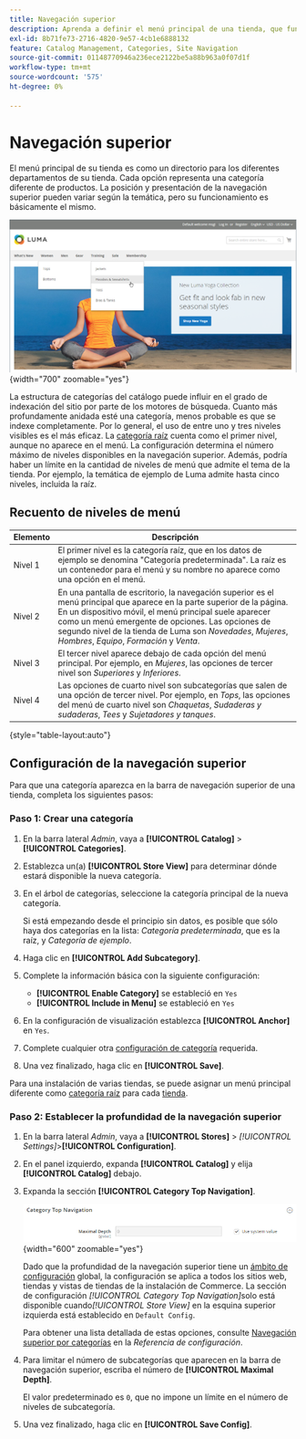 ```yaml
---
title: Navegación superior
description: Aprenda a definir el menú principal de una tienda, que funciona como un directorio para los diferentes departamentos.
exl-id: 8b71fe73-2716-4820-9e57-4cb1e6888132
feature: Catalog Management, Categories, Site Navigation
source-git-commit: 01148770946a236ece2122be5a88b963a0f07d1f
workflow-type: tm+mt
source-wordcount: '575'
ht-degree: 0%

---
```


# Navegación superior

El menú principal de su tienda es como un directorio para los diferentes departamentos de su tienda. Cada opción representa una categoría diferente de productos. La posición y presentación de la navegación superior pueden variar según la temática, pero su funcionamiento es básicamente el mismo.

![Navegación superior](./assets/storefront-top-navigation.png){width="700" zoomable="yes"}

La estructura de categorías del catálogo puede influir en el grado de indexación del sitio por parte de los motores de búsqueda. Cuanto más profundamente anidada esté una categoría, menos probable es que se indexe completamente. Por lo general, el uso de entre uno y tres niveles visibles es el más eficaz. La [categoría raíz](category-root.md) cuenta como el primer nivel, aunque no aparece en el menú. La configuración determina el número máximo de niveles disponibles en la navegación superior. Además, podría haber un límite en la cantidad de niveles de menú que admite el tema de la tienda. Por ejemplo, la temática de ejemplo de Luma admite hasta cinco niveles, incluida la raíz.

## Recuento de niveles de menú

| Elemento | Descripción |
|--- |--- |
| Nivel 1 | El primer nivel es la categoría raíz, que en los datos de ejemplo se denomina &quot;Categoría predeterminada&quot;. La raíz es un contenedor para el menú y su nombre no aparece como una opción en el menú. |
| Nivel 2 | En una pantalla de escritorio, la navegación superior es el menú principal que aparece en la parte superior de la página. En un dispositivo móvil, el menú principal suele aparecer como un menú emergente de opciones. Las opciones de segundo nivel de la tienda de Luma son _Novedades_, _Mujeres_, _Hombres_, _Equipo_, _Formación_ y _Venta_. |
| Nivel 3 | El tercer nivel aparece debajo de cada opción del menú principal. Por ejemplo, en _Mujeres_, las opciones de tercer nivel son _Superiores_ y _Inferiores_. |
| Nivel 4 | Las opciones de cuarto nivel son subcategorías que salen de una opción de tercer nivel. Por ejemplo, en _Tops_, las opciones del menú de cuarto nivel son _Chaquetas_, _Sudaderas y sudaderas_, _Tees_ y _Sujetadores y tanques_. |

{style="table-layout:auto"}

## Configuración de la navegación superior

Para que una categoría aparezca en la barra de navegación superior de una tienda, completa los siguientes pasos:

### Paso 1: Crear una categoría

1. En la barra lateral _Admin_, vaya a **[!UICONTROL Catalog]** > **[!UICONTROL Categories]**.

1. Establezca un(a) **[!UICONTROL Store View]** para determinar dónde estará disponible la nueva categoría.

1. En el árbol de categorías, seleccione la categoría principal de la nueva categoría.

   Si está empezando desde el principio sin datos, es posible que sólo haya dos categorías en la lista: _Categoría predeterminada_, que es la raíz, y _Categoría de ejemplo_.

1. Haga clic en **[!UICONTROL Add Subcategory]**.

1. Complete la información básica con la siguiente configuración:

   - **[!UICONTROL Enable Category]** se estableció en `Yes`
   - **[!UICONTROL Include in Menu]** se estableció en `Yes`

1. En la configuración de visualización establezca **[!UICONTROL Anchor]** en `Yes`.

1. Complete cualquier otra [configuración de categoría](category-create.md) requerida.

1. Una vez finalizado, haga clic en **[!UICONTROL Save]**.

Para una instalación de varias tiendas, se puede asignar un menú principal diferente como [categoría raíz](category-root.md) para cada [tienda](../stores-purchase/stores.md#add-stores).

### Paso 2: Establecer la profundidad de la navegación superior

1. En la barra lateral _Admin_, vaya a **[!UICONTROL Stores]** > _[!UICONTROL Settings]_>**[!UICONTROL Configuration]**.

1. En el panel izquierdo, expanda **[!UICONTROL Catalog]** y elija **[!UICONTROL Catalog]** debajo.

1. Expanda la sección **[!UICONTROL Category Top Navigation]**.

   ![Navegación superior por categorías](../configuration-reference/catalog/assets/catalog-category-top-navigation.png){width="600" zoomable="yes"}

   Dado que la profundidad de la navegación superior tiene un [ámbito de configuración](../getting-started/websites-stores-views.md#scope-settings) global, la configuración se aplica a todos los sitios web, tiendas y vistas de tiendas de la instalación de Commerce. La sección de configuración _[!UICONTROL Category Top Navigation]_&#x200B;solo está disponible cuando&#x200B;_[!UICONTROL Store View]_ en la esquina superior izquierda está establecido en `Default Config`.

   Para obtener una lista detallada de estas opciones, consulte [Navegación superior por categorías](../configuration-reference/catalog/catalog.md#layered-navigation) en la _Referencia de configuración_.

1. Para limitar el número de subcategorías que aparecen en la barra de navegación superior, escriba el número de **[!UICONTROL Maximal Depth]**.

   El valor predeterminado es `0`, que no impone un límite en el número de niveles de subcategoría.

1. Una vez finalizado, haga clic en **[!UICONTROL Save Config]**.
